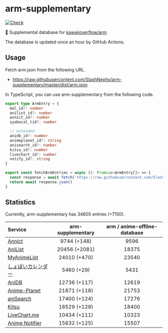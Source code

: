 # arm-supplementary

[![Check](https://github.com/SlashNephy/arm-supplementary/actions/workflows/check-node.yml/badge.svg)](https://github.com/SlashNephy/arm-supplementary/actions/workflows/check-node.yml)

💊 Supplemental database for [kawaiioverflow/arm](https://github.com/kawaiioverflow/arm)

The database is updated once an hour by GitHub Actions.

## Usage

Fetch arm.json from the following URL.

- https://raw.githubusercontent.com/SlashNephy/arm-supplementary/master/dist/arm.json

In TypeScript, you can use arm-supplementary from the following code.

```TypeScript
export type ArmEntry = {
  mal_id?: number
  anilist_id?: number
  annict_id?: number
  syobocal_tid?: number

  // extended
  anidb_id?: number
  animeplanet_id?: string
  anisearch_id?: number
  kitsu_id?: number
  livechart_id?: number
  notify_id?: string
}

export const fetchArmEntries = async (): Promise<ArmEntry[]> => {
  const response = await fetch('https://raw.githubusercontent.com/SlashNephy/arm-supplementary/master/dist/arm.json')
  return await response.json()
}
```

## Statistics

Currently, arm-supplementary has 34605 entries (+7150).

| Service                                     | arm-supplementary | arm / anime-offline-database |
| :------------------------------------------ | :---------------: | :--------------------------: |
| [Annict](https://annict.com)                |    9744 (+148)    |             9596             |
| [AniList](https://anilist.co)               |   20456 (+2081)   |            18375             |
| [MyAnimeList](https://myanimelist.net)      |   24010 (+470)    |            23540             |
| [しょぼいカレンダー](https://cal.syoboi.jp) |    5460 (+29)     |             5431             |
| [AniDB](https://anidb.net)                  |   12736 (+117)    |            12619             |
| [Anime-Planet](https://anime-planet.com)    |   21871 (+118)    |            21753             |
| [aniSearch](https://anisearch.com)          |   17400 (+124)    |            17276             |
| [Kitsu](https://kitsu.io)                   |   18529 (+129)    |            18400             |
| [LiveChart.me](https://livechart.me)        |   10434 (+111)    |            10323             |
| [Anime Notifier](https://notify.moe)        |   15632 (+125)    |            15507             |
